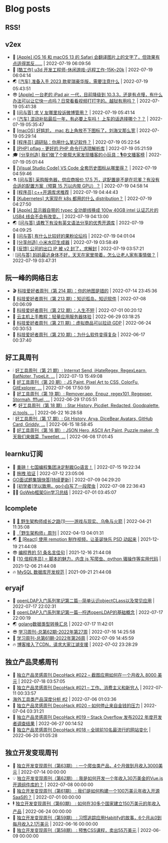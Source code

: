 # Blog posts
## RSS!



## v2ex

<!-- v2ex:START  -->
- 🫶 [[Apple] iOS 16 和 macOS 13 的 Safari 会翻译图片上的文字了，但效果有点适得其反……](https://www.v2ex.com/t/867267#reply0) | 2022-07-19 06:09:56 
- 🧰 [[酷工作] u3d 开发工程师-休闲游戏-远程工作-15K~20k](https://www.v2ex.com/t/867266#reply0) | 2022-07-19 06:04:14 
- 🌏 [[汽车] 准备入手 2023 款星瑞豪华版，需要注意什么](https://www.v2ex.com/t/867262#reply0) | 2022-07-19 05:43:51 
- 😎 [[Apple] 一台老的 iPad air 一代，目前降级到 10.3.3，还是有点慢，有什么办法可以让它快一点吗？日常看看视频打打字的。越狱有用吗？](https://www.v2ex.com/t/867261#reply0) | 2022-07-19 05:41:38 
- 💂 [[问与答] 求 V 友哪里投诉微博管用？](https://www.v2ex.com/t/867260#reply2) | 2022-07-19 05:41:14 
- 🔥 [[汽车] 混动补贴最后一年，有必要上车吗！ 上车的话选择哪个？？](https://www.v2ex.com/t/867258#reply8) | 2022-07-19 05:35:47 
- 🦅 [[macOS] 好尴尬， mac 右上角放不下图标了，刘海又那么宽](https://www.v2ex.com/t/867257#reply6) | 2022-07-19 05:29:14 
- 🙉 [[程序员] 调研贴：你用什么笔记软件？](https://www.v2ex.com/t/867254#reply38) | 2022-07-19 05:22:54 
- 💫 [[PHP] pflag - 更好的 PHP 命令行选项解析库](https://www.v2ex.com/t/867253#reply0) | 2022-07-19 05:21:59 
- 🎓 [[分享创造] 我们做了个能帮大家发现播客的小玩具：🎙中文播客榜](https://www.v2ex.com/t/867252#reply4) | 2022-07-19 05:01:44 
- 🗽 [[Visual Studio Code] VS Code 全套历史图标从哪里得？](https://www.v2ex.com/t/867250#reply6) | 2022-07-19 04:59:46 
- ⚗️ [[问与答] 采购服务器，供应商报价 17.5 万，这配置是不是在坑爹？有没有合适的配置方案（预算 15 万以内带 GPU）？](https://www.v2ex.com/t/867249#reply4) | 2022-07-19 04:58:14 
- 🦍 [[程序员] c++开源库求推荐](https://www.v2ex.com/t/867247#reply3) | 2022-07-19 04:44:43 
- 🤩 [[Kubernetes] 大家现在 k8s 都用的什么 distribution？](https://www.v2ex.com/t/867243#reply8) | 2022-07-19 04:27:50 
- 🙉 [[Apple] 显示器自带的 typec 全功能线换成 100w 40GB intel 认证芯片的 USB4 线会不会有改变。](https://www.v2ex.com/t/867242#reply0) | 2022-07-19 04:13:00 
- 🌏 [[问与答] 请教下有没有英文语法分享的优秀开源库](https://www.v2ex.com/t/867241#reply0) | 2022-07-19 04:09:25 
- 🐘 [[问与答] 有什么比较好的果粉论坛吗](https://www.v2ex.com/t/867238#reply4) | 2022-07-19 04:01:04 
- 🧰 [[分享创造] 小米水印生成器](https://www.v2ex.com/t/867237#reply4) | 2022-07-19 03:58:49 
- 💃 [[反馈] 公司的出口 IP 被 v2 封了，求解封](https://www.v2ex.com/t/867236#reply5) | 2022-07-19 03:57:21 
- 🕯 [[问与答] 妈妈最近身体不好，天天在家里带着，怎么让老人家有事情做？](https://www.v2ex.com/t/867235#reply16) | 2022-07-19 03:47:31 <!-- v2ex:END -->

## 阮一峰的网络日志

<!-- ruanyf:START -->
- 🎬 [科技爱好者周刊（第 214 期）：你的地图是错的](http://www.ruanyifeng.com/blog/2022/07/weekly-issue-214.html) | 2022-07-14 23:45:36 
- 💄 [科技爱好者周刊（第 213 期）：知识孤岛，知识软件](http://www.ruanyifeng.com/blog/2022/07/weekly-issue-213.html) | 2022-07-08 00:06:09 
- 🐎 [科技爱好者周刊（第 212 期）：人生不短](http://www.ruanyifeng.com/blog/2022/07/weekly-issue-212.html) | 2022-07-01 00:20:12 
- 🤔 [云主机上手教程：轻量应用服务器体验](http://www.ruanyifeng.com/blog/2022/06/cloud-server-getting-started-tutorial.html) | 2022-06-29 03:18:25 
- 🧠 [科技爱好者周刊（第 211 期）：虚拟商品可以拉动 GDP](http://www.ruanyifeng.com/blog/2022/06/weekly-issue-211.html) | 2022-06-24 00:30:53 
- 🎃 [科技爱好者周刊（第 210 期）：为什么软件变得复杂](http://www.ruanyifeng.com/blog/2022/06/weekly-issue-210.html) | 2022-06-17 00:37:40 <!-- ruanyf:END -->

## 好工具周刊

<!-- bestxtools:START -->
- 🕯 [好工具周刊（第 21 期）: Internxt Send, iHateRegex, RegexLearn, BatNoter, TypeLit, ...](https://discuss-cn.bestxtools.com/d/58/1) | 2022-07-13 15:49:08 
- 🦩 [好工具周刊（第 20 期）: JS Paint, Pixel Art to CSS, ColorFu, GitExplorer, ...](https://discuss-cn.bestxtools.com/d/57/1) | 2022-07-06 17:50:59 
- 🦄 [好工具周刊（第 19 期）: Remover.app, Enpuz, regex101, Regexper, Stormah, fffuel, ...](https://discuss-cn.bestxtools.com/d/56/1) | 2022-06-29 17:05:51 
- 🌏 [好工具周刊（第 18 期）: Star History, Picdiet, Redacted, Goodpalette, zi.tools, ...](https://discuss-cn.bestxtools.com/d/47/1) | 2022-06-22 16:28:58 
- 🕯 [好工具周刊（第 17 期）: Git History, Arya, DiceBear Avatars, GitHub Card, Griddy, ...](https://discuss-cn.bestxtools.com/d/43/1) | 2022-06-15 18:58:45 
- 📝 [好工具周刊（第 16 期）: JSON Hero, ASCII Art Paint, Puzzle maker, 今天我们来做菜, Tweetlet, ...](https://discuss-cn.bestxtools.com/d/42/1) | 2022-06-08 17:01:45 <!-- bestxtools:END -->


## learnku订阅

<!-- learnku:START -->
- 🦅 [重磅！七国编程集团决定制裁Go语言！](https://learnku.com/articles/69766) | 2022-07-15 19:22:34 
- 🦅 [拖拽 验证](https://learnku.com/articles/69652) | 2022-07-12 23:05:06 
-  [GO面试题集锦快答[持续更新]](https://learnku.com/articles/69250) | 2022-07-09 04:29:20 
- 🌈 [[初学者]学以致用，go小白写了一段爬虫](https://learnku.com/go/t/69522) | 2022-07-08 22:36:43 
- 🧑‍🏫 [GoWeb框架Gin学习总结](https://learnku.com/articles/69259) | 2022-07-01 03:45:07 <!-- learnku:END -->



## lcomplete

<!-- lcomplete:START -->
- 🫶 [🐒 野生架构师成长之路&lpar;1&rpar;——游戏与现实、乌龟与火箭](http://codelc.com/post/growup/s01/) | 2022-04-21 11:35:08 
- 🧰 [「野生架构师」周刊](http://codelc.com/post/essay/%E9%87%8E%E7%94%9F%E6%9E%B6%E6%9E%84%E5%B8%88%E5%91%A8%E5%88%8A%E4%BB%8B%E7%BB%8D/) | 2022-04-13 04:01:31 
- 🌏 [🎄 [React] 使用 remotion 制作视频，让圣诞快乐 PSD 动起来](http://codelc.com/post/dev/js/remotion/) | 2021-12-19 21:44:08 
- 😎 [编程界的 51 条名言佳句](http://codelc.com/post/dev/thinking/quotes/) | 2021-12-16 21:44:08 
- 💂 [[10 倍程序员] ⭐ 脚本的魅力，内含 js 写爬虫、python 骚操作等实用代码](http://codelc.com/post/dev/10x/script/) | 2021-12-06 21:44:08 
- 🔥 [MySQL 数据库开发规范](http://codelc.com/post/dev/db/mysql_standard/) | 2021-09-21 21:44:08 <!-- lcomplete:END -->

## eryajf

<!-- eryajf:START -->
- 🫶 [openLDAP入门系列笔记第二篇--简单认识objectCLass以及常见应用](https://wiki.eryajf.net/pages/ea10fa/) | 2022-07-17 22:02:31 
- 🧰 [openLDAP入门系列笔记第一篇--捋透openLDAP的基础概念](https://wiki.eryajf.net/pages/aa0651/) | 2022-07-17 22:00:19 
- 🌏 [golang数据类型转换汇总](https://wiki.eryajf.net/pages/33a476/) | 2022-07-17 11:42:01 
- 😎 [学习周刊-总第62期-2022年第27周](https://wiki.eryajf.net/pages/4a06ab/) | 2022-07-16 14:25:58 
- 💂 [学习周刊-总第61期-2022年第26周](https://wiki.eryajf.net/pages/703307/) | 2022-07-09 14:45:59 
- 🔥 [博客接入了CDN，请求大家江湖支援](https://wiki.eryajf.net/pages/5f559d/) | 2022-07-02 23:28:29 <!-- eryajf:END -->



## 独立产品灵感周刊

<!-- DecoHack:START -->
- 🦣 [独立产品灵感周刊 DecoHack #022 – 截图应用如何在一个月收入 8000 美元](https://www.decohack.com/Post/774) | 2022-07-18 03:57:05 
- 🤡 [独立产品灵感周刊 DecoHack #021 – 工作、消费主义和新穷人](https://www.decohack.com/Post/753) | 2022-07-11 00:33:57 
-  [海外工具类产品深度分析 #2](https://www.decohack.com/Post/746) | 2022-07-06 01:03:36 
- 🐲 [独立产品灵感周刊 DecoHack #020 – 如何停止来自金钱的压力](https://www.decohack.com/Post/728) | 2022-07-04 03:31:21 
- 🦅 [独立产品灵感周刊 DecoHack #019 – Stack Overflow 发布2022 年度开发者调查结果](https://www.decohack.com/Post/699) | 2022-06-27 00:14:52 
- 🧰 [独立产品灵感周刊 DecoHack #018 – 全球前10名最流行的网站变化](https://www.decohack.com/Post/680) | 2022-06-20 01:05:28 <!-- DecoHack:END -->

## 独立开发变现周刊

<!-- easyindie:START -->
- 💂 [独立开发变现周刊（第63期） : 一个爬虫类产品，4个月做到月收入3000美元](https://www.ezindie.com/weekly/issue-63) | 2022-07-14 00:00:00 
- 💡 [独立开发变现周刊（第62期） : 我是如何开发一个年收入30万美金的Vue.js开源组件库的？](https://www.ezindie.com/weekly/issue-62) | 2022-07-08 00:00:00 
- 🌋 [独立开发变现周刊（第61期） : 我们是如何构建一个100万美元年收入开源SaaS的？](https://www.ezindie.com/weekly/issue-61) | 2022-07-01 00:00:00 
- 🕴 [独立开发变现周刊（第60期） : 如何在30多个国家建立150万美元的年收入产品](https://www.ezindie.com/weekly/issue-60) | 2022-06-24 00:00:00 
- 🎊 [独立开发变现周刊（第59期） : 习惯追踪应用Habitify的故事，6个月从0到每月收入2.1万美元](https://www.ezindie.com/weekly/issue-59) | 2022-06-16 00:00:00 
- 🤔 [独立开发变现周刊（第58期） : 预售CSS课程，卖出55万美元](https://www.ezindie.com/weekly/issue-58) | 2022-06-09 00:00:00 <!-- easyindie:END -->



